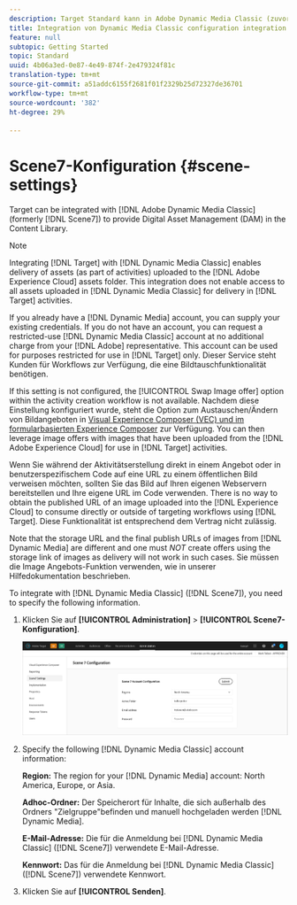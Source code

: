 ```yaml
---
description: Target Standard kann in Adobe Dynamic Media Classic (zuvor Scene7) integriert werden, um Digital Asset Management (DAM) in der Inhaltsbibliothek zu ermöglichen.
title: Integration von Dynamic Media Classic configuration integration
feature: null
subtopic: Getting Started
topic: Standard
uuid: 4b06a3ed-0e87-4e49-874f-2e479324f81c
translation-type: tm+mt
source-git-commit: a51addc6155f2681f01f2329b25d72327de36701
workflow-type: tm+mt
source-wordcount: '382'
ht-degree: 29%

---
```



# Scene7-Konfiguration {#scene-settings}

Target can be integrated with [!DNL Adobe Dynamic Media Classic] (formerly [!DNL Scene7]) to provide Digital Asset Management (DAM) in the Content Library.

>[!NOTE]
>
>Integrating [!DNL Target] with [!DNL Dynamic Media Classic] enables delivery of assets (as part of activities) uploaded to the [!DNL Adobe Experience Cloud] assets folder. This integration does not enable access to all assets uploaded in [!DNL Dynamic Media Classic] for delivery in [!DNL Target] activities.

If you already have a [!DNL Dynamic Media] account, you can supply your existing credentials. If you do not have an account, you can request a restricted-use [!DNL Dynamic Media Classic] account at no additional charge from your [!DNL Adobe] representative. This account can be used for purposes restricted for use in [!DNL Target] only. Dieser Service steht Kunden für Workflows zur Verfügung, die eine Bildtauschfunktionalität benötigen.

If this setting is not configured, the [!UICONTROL Swap Image offer] option within the activity creation workflow is not available. Nachdem diese Einstellung konfiguriert wurde, steht die Option zum Austauschen/Ändern von Bildangeboten in  [Visual Experience Composer (VEC) und im formularbasierten Experience Composer](../c-experiences/experiences.md#concept_A2E10F6AFB3D4AEAB6951EE14688848D) zur Verfügung. You can then leverage image offers with images that have been uploaded from the [!DNL Adobe Experience Cloud] for use in [!DNL Target] activities.

Wenn Sie während der Aktivitätserstellung direkt in einem Angebot oder in benutzerspezifischem Code auf eine URL zu einem öffentlichen Bild verweisen möchten, sollten Sie das Bild auf Ihren eigenen Webservern bereitstellen und Ihre eigene URL im Code verwenden. There is no way to obtain the published URL of an image uploaded into the [!DNL Experience Cloud] to consume directly or outside of targeting workflows using [!DNL Target]. Diese Funktionalität ist entsprechend dem Vertrag nicht zulässig.

Note that the storage URL and the final publish URLs of images from [!DNL Dynamic Media] are different and one must *NOT* create offers using the storage link of images as delivery will not work in such cases. Sie müssen die Image Angebots-Funktion verwenden, wie in unserer Hilfedokumentation beschrieben.

To integrate with [!DNL Dynamic Media Classic] ([!DNL Scene7]), you need to specify the following information.

1. Klicken Sie auf **[!UICONTROL Administration]** > **[!UICONTROL Scene7-Konfiguration]**.

   ![Scene7 page](/help/administrating-target/assets/scene7.png)

1. Specify the following [!DNL Dynamic Media Classic] account information:

   **Region:** The region for your [!DNL Dynamic Media] account: North America, Europe, or Asia.

   **Adhoc-Ordner:** Der Speicherort für Inhalte, die sich außerhalb des Ordners &quot;Zielgruppe&quot;befinden und manuell hochgeladen werden [!DNL Dynamic Media].

   **E-Mail-Adresse:** Die für die Anmeldung bei [!DNL Dynamic Media Classic] ([!DNL Scene7]) verwendete E-Mail-Adresse.

   **Kennwort:** Das für die Anmeldung bei [!DNL Dynamic Media Classic] ([!DNL Scene7]) verwendete Kennwort.

1. Klicken Sie auf **[!UICONTROL Senden]**.
